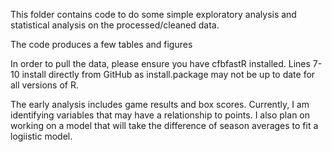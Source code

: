 This folder contains code to do some simple exploratory analysis and statistical analysis on the processed/cleaned data.

The code produces a few tables and figures

In order to pull the data, please ensure you have cfbfastR installed. Lines 7-10 install directly from GitHub as install.package may not be up to date for all versions of R.

The early analysis includes game results and box scores. Currently, I am identifying variables that may have a relationship to points. I also plan on working on a model that will take the difference of season averages to fit a logiistic model.